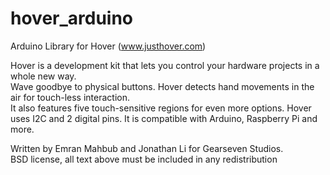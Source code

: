 hover_arduino
=============

Arduino Library for Hover (www.justhover.com)

Hover is a development kit that lets you control your hardware projects in a whole new way.  
Wave goodbye to physical buttons. Hover detects hand movements in the air for touch-less interaction.  
It also features five touch-sensitive regions for even more options.
Hover uses I2C and 2 digital pins. It is compatible with Arduino, Raspberry Pi and more.

Written by Emran Mahbub and Jonathan Li for Gearseven Studios.  
BSD license, all text above must be included in any redistribution
